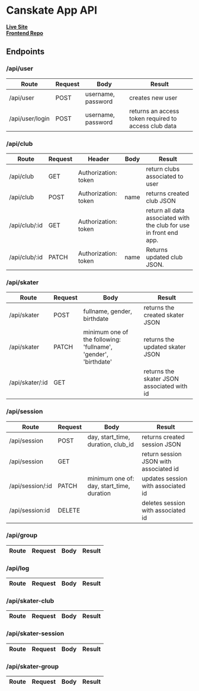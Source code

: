 # Canskate App API

**[Live Site](https://canskate.vercel.app)**  
**[Frontend Repo](https://github.com/marcuses101/canskate)**

## Endpoints

### /api/user

Route | Request | Body | Result
----- | ------ | ------ | ------ | 
/api/user | POST | username, password | creates new user
/api/user/login | POST | username, password | returns an access token required to access club data

### /api/club
Route | Request | Header | Body | Result
----- | ------ | ------ | ------ | ----- |
/api/club | GET | Authorization: token | | return clubs associated to user
/api/club | POST | Authorization: token | name | returns created club JSON
/api/club/:id | GET | Authorization: token | | return all data associated with the club for use in front end app.
/api/club/:id | PATCH | Authorization: token | name | Returns updated club JSON.

### /api/skater

Route | Request | Body | Result
----- | ------ | ------ | ------ | 
/api/skater | POST | fullname, gender, birthdate | returns the created skater JSON
/api/skater | PATCH | minimum one of the following: 'fullname', 'gender', 'birthdate' | returns the updated skater JSON
/api/skater/:id | GET | | returns the skater JSON associated with id

### /api/session

Route | Request | Body | Result
----- | ------ | ------ | ------ | 
/api/session | POST | day, start_time, duration, club_id | returns created session JSON
/api/session | GET | | return session JSON with associated id
/api/session/:id | PATCH | minimum one of: day, start_time, duration | updates session with associated id
/api/session:id | DELETE | | deletes session with associated id

### /api/group

Route | Request | Body | Result
----- | ------ | ------ | ------ | 


### /api/log

Route | Request | Body | Result
----- | ------ | ------ | ------ | 

### /api/skater-club

Route | Request | Body | Result
----- | ------ | ------ | ------ | 

### /api/skater-session

Route | Request | Body | Result
----- | ------ | ------ | ------ | 

### /api/skater-group
Route | Request | Body | Result
----- | ------ | ------ | ------ | 
